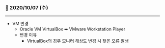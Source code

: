 ### 📖 2020/10/07 (수)

---

- VM 변경
  - Oracle VM VirtualBox ➡ VMware Workstation Player
  - 변경 이유
    - VirtualBox의 경우 모니터 해상도 변경 시 잦은 오류 발생
